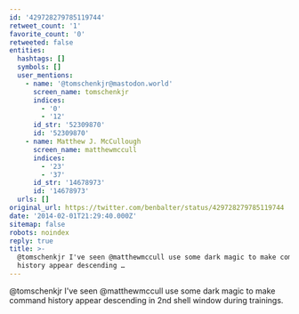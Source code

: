 ```yaml
---
id: '429728279785119744'
retweet_count: '1'
favorite_count: '0'
retweeted: false
entities:
  hashtags: []
  symbols: []
  user_mentions:
    - name: '@tomschenkjr@mastodon.world'
      screen_name: tomschenkjr
      indices:
        - '0'
        - '12'
      id_str: '52309870'
      id: '52309870'
    - name: Matthew J. McCullough
      screen_name: matthewmccull
      indices:
        - '23'
        - '37'
      id_str: '14678973'
      id: '14678973'
  urls: []
original_url: https://twitter.com/benbalter/status/429728279785119744
date: '2014-02-01T21:29:40.000Z'
sitemap: false
robots: noindex
reply: true
title: >-
  @tomschenkjr I've seen @matthewmccull use some dark magic to make command
  history appear descending …
---
```


@tomschenkjr I've seen @matthewmccull use some dark magic to make command history appear descending in 2nd shell window during trainings.